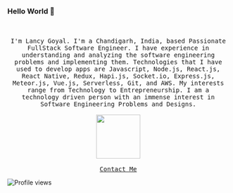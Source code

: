 ### Hello World :pray:

<p align="center">
  <br><br>
  <samp>
I'm Lancy Goyal. I'm a Chandigarh, India, based Passionate FullStack Software Engineer. I have experience in understanding and analyzing the software engineering problems and implementing them. Technologies that I have used to develop apps are Javascript, Node.js, React.js, React Native, Redux, Hapi.js, Socket.io, Express.js, Meteor.js, Vue.js, Serverless, Git, and AWS. My interests range from Technology to Entrepreneurship. I am a technology driven person with an immense interest in Software Engineering Problems and Designs. 
    <br><br>
    <img src="https://lancygoyal.github.io/images/qrcode.png" width="100px">
    <br><br>
    <a href="https://www.linkedin.com/in/lancygoyal">Contact Me</a>
  </samp>
</p>

![Profile views](https://gpvc.arturio.dev/lancygoyal)  
